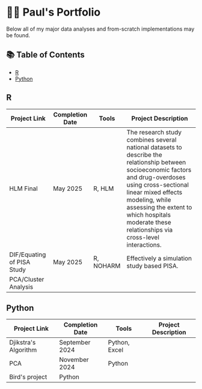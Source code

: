 # :student: Paul's Portfolio

Below all of my major data analyses and from-scratch implementations may be found.

## :books: Table of Contents
 - [R](#R)
 - [Python](#Python)

## R
| Project Link | Completion Date | Tools| Project Description |
| --- | --- | --- | --- |
| HLM Final | May 2025 | R, HLM | The research study combines several national datasets to describe the relationship between socioeconomic factors and drug-overdoses using cross-sectional linear mixed effects modeling, while assessing the extent to which hospitals moderate these relationships via cross-level interactions. |
| DIF/Equating of PISA Study | May 2025 | R, NOHARM | Effectively a simulation study based PISA.  |
| PCA/Cluster Analysis |  |  |

## Python
| Project Link | Completion Date | Tools| Project Description |
| --- | --- | --- | --- |
| Djikstra's Algorithm | September 2024 | Python, Excel |  |
| PCA | November 2024 | Python |  |
| Bird's project | Python |  |  |
